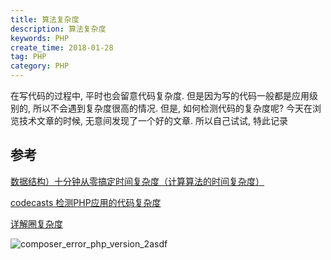 ```yaml
---
title: 算法复杂度
description: 算法复杂度
keywords: PHP
create_time: 2018-01-28
tag: PHP
category: PHP
---
```


在写代码的过程中, 平时也会留意代码复杂度. 但是因为写的代码一般都是应用级别的, 所以不会遇到复杂度很高的情况.
但是, 如何检测代码的复杂度呢? 今天在浏览技术文章的时候, 无意间发现了一个好的文章. 所以自己试试, 特此记录

## 参考

[数据结构）十分钟从零搞定时间复杂度（计算算法的时间复杂度）](https://www.jianshu.com/p/f4cca5ce055a)

[codecasts 检测PHP应用的代码复杂度](https://www.codecasts.com/blog/post/code-complexity-tools-for-php-apps)

[详解圈复杂度](http://kaelzhang81.github.io/2017/06/18/%E8%AF%A6%E8%A7%A3%E5%9C%88%E5%A4%8D%E6%9D%82%E5%BA%A6/)

![composer_error_php_version_2asdf](/images/posts/composer_error_php_version_2asdf.png)

